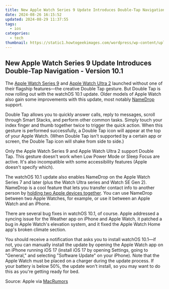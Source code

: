 ```yaml
---
title: New Apple Watch Series 9 Update Introduces Double-Tap Navigation - Version 10.1
date: 2024-08-26 16:15:52
updated: 2024-08-29 11:37:55
tags:
  - ios
categories:
  - tech
thumbnail: https://static1.howtogeekimages.com/wordpress/wp-content/uploads/wm/2023/10/53213258883_bbc5534fec_o-1.jpg
---
```


## New Apple Watch Series 9 Update Introduces Double-Tap Navigation - Version 10.1

The [Apple Watch Series 9](https://facebook-video-recording.techidaily.com/demystifying-the-symbolism-of-a-blue-marker-in-facebook-chats/) and [Apple Watch Ultra 2](https://youtube-help.techidaily.com/new-mastering-your-youtube-pinpointing-a-specialized-audience/) launched without one of their flagship features—the creative Double Tap gesture. But Double Tap is now rolling out with the watchOS 10.1 update. Older models of Apple Watch also gain some improvements with this update, most notably [NameDrop](https://visual-screen-recording.techidaily.com/new-revolutionize-virtual-participation-with-top-10-free-recorder-software/) support.

 Double Tap allows you to quickly answer calls, reply to messages, scroll through Smart Stacks, and perform other common tasks. Simply touch your index finger and thumb together twice to trigger the quick action. When this gesture is performed successfully, a Double Tap icon will appear at the top of your Apple Watch. (When Double Tap isn't supported by a certain app or screen, the Double Tap icon will shake from side to side.)

 Only the Apple Watch Series 9 and Apple Watch Ultra 2 support Double Tap. This gesture doesn't work when Low Power Mode or Sleep Focus are active. It's also incompatible with some accessibility features (Apple doesn't specify which).

 The watchOS 10.1 update also enables NameDrop on the Apple Watch Series 7 and later (plus the Watch Ultra series and Watch SE Gen 2). NameDrop is a cool feature that lets you transfer contact info to another person by [holding two Apple devices together](https://visual-screen-recording.techidaily.com/new-revolutionize-virtual-participation-with-top-10-free-recorder-software/). You can use NameDrop between two Apple Watches, for example, or use it between an Apple Watch and an iPhone.

 There are several bug fixes in watchOS 10.1, of course. Apple addressed a syncing issue for the Weather app on iPhone and Apple Watch, it patched a bug in Apple Watch's elevation system, and it fixed the Apple Watch Home app's broken climate section.

 You should receive a notification that asks you to install watchOS 10.1—if not, you can manually install the update by opening the Apple Watch app on an iPhone running iOS 17 (install iOS 17 by opening Settings, going to "General," and selecting "Software Update" on your iPhone). Note that the Apple Watch must be placed on a charger during the update process. If your battery is below 50%, the update won't install, so you may want to do this as you're getting ready for bed.

 Source: Apple via [MacRumors](https://www.macrumors.com/2023/10/25/apple-releases-watchos-10-1/)

<ins class="adsbygoogle"
     style="display:block"
     data-ad-format="autorelaxed"
     data-ad-client="ca-pub-7571918770474297"
     data-ad-slot="1223367746"></ins>



<ins class="adsbygoogle"
     style="display:block"
     data-ad-client="ca-pub-7571918770474297"
     data-ad-slot="8358498916"
     data-ad-format="auto"
     data-full-width-responsive="true"></ins>
